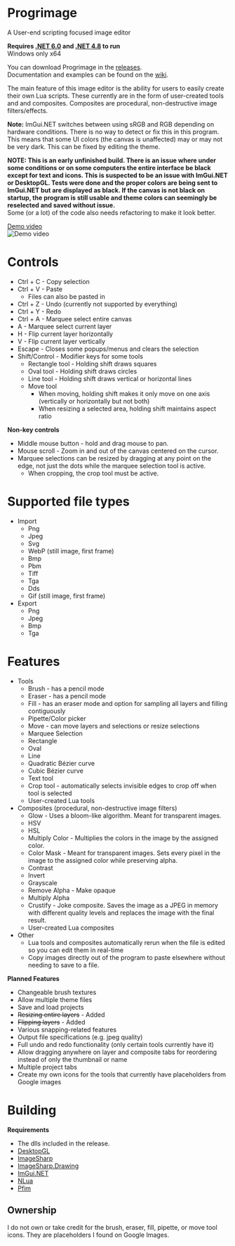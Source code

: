 # Progrimage
A User-end scripting focused image editor  
  
**Requires [.NET 6.0](https://dotnet.microsoft.com/en-us/download) and [.NET 4.8](https://dotnet.microsoft.com/en-us/download/dotnet-framework/net48) to run**  
Windows only x64  
  
You can download Progrimage in the [releases](https://github.com/Jacbo1/Progrimage/releases/latest).  
Documentation and examples can be found on the [wiki](https://github.com/Jacbo1/Progrimage/wiki/Lua-Examples).  

The main feature of this image editor is the ability for users to easily create their own Lua scripts. These currently are in the form of user-created tools and and composites. Composites are procedural, non-destructive image filters/effects.  

**Note:** ImGui.NET switches between using sRGB and RGB depending on hardware conditions. There is no way to detect or fix this in this program. This means that some UI colors (the canvas is unaffected) may or may not be very dark. This can be fixed by editing the theme.
  
**NOTE: This is an early unfinished build. There is an issue where under some conditions or on some computers the entire interface be black except for text and icons. This is suspected to be an issue with ImGui.NET or DesktopGL. Tests were done and the proper colors are being sent to ImGui.NET but are displayed as black. If the canvas is not black on startup, the program is still usable and theme colors can seemingly be reselected and saved without issue.**  
Some (or a lot) of the code also needs refactoring to make it look better.  

[Demo video](https://www.youtube.com/watch?v=uSaQBk6_q1U)  
![Demo video](https://github.com/Jacbo1/Progrimage/assets/86734639/570aea88-a4ef-4090-a17c-11b125baf8f5)

# Controls
* Ctrl + C - Copy selection
* Ctrl + V - Paste
  * Files can also be pasted in
* Ctrl + Z - Undo (currently not supported by everything)
* Ctrl + Y - Redo
* Ctrl + A - Marquee select entire canvas
* A - Marquee select current layer
* H - Flip current layer horizontally
* V - Flip current layer vertically
* Escape - Closes some popups/menus and clears the selection
* Shift/Control - Modifier keys for some tools
  * Rectangle tool - Holding shift draws squares
  * Oval tool - Holding shift draws circles
  * Line tool - Holding shift draws vertical or horizontal lines
  * Move tool
    * When moving, holding shift makes it only move on one axis (vertically or horizontally but not both)
    * When resizing a selected area, holding shift maintains aspect ratio

**Non-key controls**
* Middle mouse button - hold and drag mouse to pan.
* Mouse scroll - Zoom in and out of the canvas centered on the cursor.
* Marquee selections can be resized by dragging at any point on the edge, not just the dots while the marquee selection tool is active.
  * When cropping, the crop tool must be active.

# Supported file types
* Import
  * Png
  * Jpeg
  * Svg
  * WebP (still image, first frame)
  * Bmp
  * Pbm
  * Tiff
  * Tga
  * Dds
  * Gif (still image, first frame)
* Export
  * Png
  * Jpeg
  * Bmp
  * Tga

# Features
* Tools
  * Brush - has a pencil mode
  * Eraser - has a pencil mode
  * Fill - has an eraser mode and option for sampling all layers and filling contiguously
  * Pipette/Color picker
  * Move - can move layers and selections or resize selections
  * Marquee Selection
  * Rectangle
  * Oval
  * Line
  * Quadratic Bézier curve
  * Cubic Bézier curve
  * Text tool
  * Crop tool - automatically selects invisible edges to crop off when tool is selected
  * User-created Lua tools
* Composites (procedural, non-destructive image filters)
  * Glow - Uses a bloom-like algorithm. Meant for transparent images.
  * HSV
  * HSL
  * Multiply Color - Multiplies the colors in the image by the assigned color.
  * Color Mask - Meant for transparent images. Sets every pixel in the image to the assigned color while preserving alpha.
  * Contrast
  * Invert
  * Grayscale
  * Remove Alpha - Make opaque
  * Multiply Alpha
  * Crustify - Joke composite. Saves the image as a JPEG in memory with different quality levels and replaces the image with the final result.
  * User-created Lua composites
* Other
  * Lua tools and composites automatically rerun when the file is edited so you can edit them in real-time
  * Copy images directly out of the program to paste elsewhere without needing to save to a file.
  
**Planned Features**
* Changeable brush textures
* Allow multiple theme files
* Save and load projects
* ~~Resizing entire layers~~ - Added
* ~~Flipping layers~~ - Added
* Various snapping-related features
* Output file specifications (e.g. jpeg quality)
* Full undo and redo functionality (only certain tools currently have it)
* Allow dragging anywhere on layer and composite tabs for reordering instead of only the thumbnail or name
* Multiple project tabs
* Create my own icons for the tools that currently have placeholders from Google images
  
# Building
**Requirements**
* The dlls included in the release.
* [DesktopGL](https://www.nuget.org/packages/MonoGame.Framework.DesktopGL/3.8.1.303)
* [ImageSharp](https://www.nuget.org/packages/SixLabors.ImageSharp/2.1.3)
* [ImageSharp.Drawing](https://www.nuget.org/packages/SixLabors.ImageSharp.Drawing/1.0.0-beta15)
* [ImGui.NET](https://www.nuget.org/packages/ImGui.NET/1.89.1)
* [NLua](https://www.nuget.org/packages/NLua/1.6.0)
* [Pfim](https://www.nuget.org/packages/Pfim/0.11.2)

## Ownership
I do not own or take credit for the brush, eraser, fill, pipette, or move tool icons. They are placeholders I found on Google Images.
